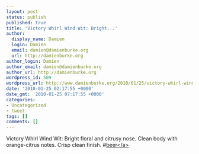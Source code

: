 ```yaml
---
layout: post
status: publish
published: true
title: 'Victory Whirl Wind Wit: Bright...'
author:
  display_name: Damien
  login: Damien
  email: damien@damienburke.org
  url: http://damienburke.org
author_login: Damien
author_email: damien@damienburke.org
author_url: http://damienburke.org
wordpress_id: 509
wordpress_url: http://www.damienburke.org/2010/01/25/victory-whirl-wind-wit-bright/
date: '2010-01-25 02:17:55 +0000'
date_gmt: '2010-01-25 07:17:55 +0000'
categories:
- Uncategorized
- tweet
tags: []
comments: []
---
```

<p>Victory Whirl Wind Wit: Bright floral and citrusy nose. Clean body with orange-citrus notes. Crisp clean finish. #<a href="http:&#47;&#47;search.twitter.com&#47;search?q=%23beer" class="aktt_hashtag">beer<&#47;a></p>
